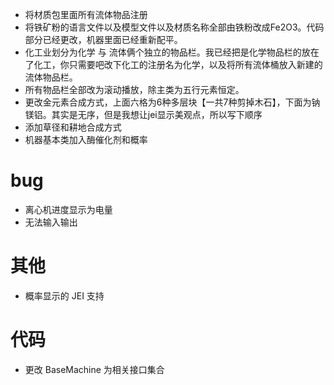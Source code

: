- 将材质包里面所有流体物品注册
- 将铁矿粉的语言文件以及模型文件以及材质名称全部由铁粉改成Fe2O3。代码部分已经更改，机器里面已经重新配平。
- 化工业划分为化学  与  流体俩个独立的物品栏。我已经把是化学物品栏的放在了化工，你只需要吧改下化工的注册名为化学，以及将所有流体桶放入新建的流体物品栏。
- 所有物品栏全部改为滚动播放，除主类为五行元素恒定。
- 更改金元素合成方式，上面六格为6种多层块【一共7种剪掉木石】，下面为钠镁铝。其实是无序，但是我想让jei显示美观点，所以写下顺序
- 添加草径和耕地合成方式
- 机器基本类加入酶催化剂和概率

# bug
- 离心机进度显示为电量
- 无法输入输出

# 其他
- 概率显示的 JEI 支持

# 代码
- 更改 BaseMachine 为相关接口集合